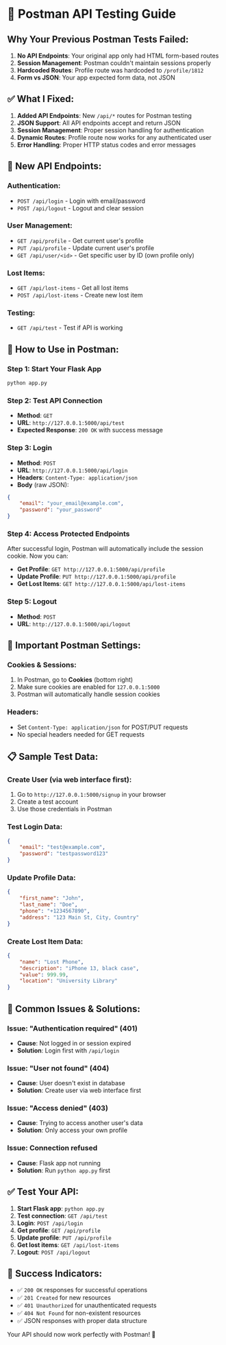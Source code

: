 # 🚀 Postman API Testing Guide

## **Why Your Previous Postman Tests Failed:**

1. **No API Endpoints**: Your original app only had HTML form-based routes
2. **Session Management**: Postman couldn't maintain sessions properly
3. **Hardcoded Routes**: Profile route was hardcoded to `/profile/1812`
4. **Form vs JSON**: Your app expected form data, not JSON

## **✅ What I Fixed:**

1. **Added API Endpoints**: New `/api/*` routes for Postman testing
2. **JSON Support**: All API endpoints accept and return JSON
3. **Session Management**: Proper session handling for authentication
4. **Dynamic Routes**: Profile route now works for any authenticated user
5. **Error Handling**: Proper HTTP status codes and error messages

## **🔧 New API Endpoints:**

### **Authentication:**
- `POST /api/login` - Login with email/password
- `POST /api/logout` - Logout and clear session

### **User Management:**
- `GET /api/profile` - Get current user's profile
- `PUT /api/profile` - Update current user's profile
- `GET /api/user/<id>` - Get specific user by ID (own profile only)

### **Lost Items:**
- `GET /api/lost-items` - Get all lost items
- `POST /api/lost-items` - Create new lost item

### **Testing:**
- `GET /api/test` - Test if API is working

## **📱 How to Use in Postman:**

### **Step 1: Start Your Flask App**
```bash
python app.py
```

### **Step 2: Test API Connection**
- **Method**: `GET`
- **URL**: `http://127.0.0.1:5000/api/test`
- **Expected Response**: `200 OK` with success message

### **Step 3: Login**
- **Method**: `POST`
- **URL**: `http://127.0.0.1:5000/api/login`
- **Headers**: `Content-Type: application/json`
- **Body** (raw JSON):
```json
{
    "email": "your_email@example.com",
    "password": "your_password"
}
```

### **Step 4: Access Protected Endpoints**
After successful login, Postman will automatically include the session cookie. Now you can:

- **Get Profile**: `GET http://127.0.0.1:5000/api/profile`
- **Update Profile**: `PUT http://127.0.0.1:5000/api/profile`
- **Get Lost Items**: `GET http://127.0.0.1:5000/api/lost-items`

### **Step 5: Logout**
- **Method**: `POST`
- **URL**: `http://127.0.0.1:5000/api/logout`

## **🔑 Important Postman Settings:**

### **Cookies & Sessions:**
1. In Postman, go to **Cookies** (bottom right)
2. Make sure cookies are enabled for `127.0.0.1:5000`
3. Postman will automatically handle session cookies

### **Headers:**
- Set `Content-Type: application/json` for POST/PUT requests
- No special headers needed for GET requests

## **📋 Sample Test Data:**

### **Create User (via web interface first):**
1. Go to `http://127.0.0.1:5000/signup` in your browser
2. Create a test account
3. Use those credentials in Postman

### **Test Login Data:**
```json
{
    "email": "test@example.com",
    "password": "testpassword123"
}
```

### **Update Profile Data:**
```json
{
    "first_name": "John",
    "last_name": "Doe",
    "phone": "+1234567890",
    "address": "123 Main St, City, Country"
}
```

### **Create Lost Item Data:**
```json
{
    "name": "Lost Phone",
    "description": "iPhone 13, black case",
    "value": 999.99,
    "location": "University Library"
}
```

## **🚨 Common Issues & Solutions:**

### **Issue: "Authentication required" (401)**
- **Cause**: Not logged in or session expired
- **Solution**: Login first with `/api/login`

### **Issue: "User not found" (404)**
- **Cause**: User doesn't exist in database
- **Solution**: Create user via web interface first

### **Issue: "Access denied" (403)**
- **Cause**: Trying to access another user's data
- **Solution**: Only access your own profile

### **Issue: Connection refused**
- **Cause**: Flask app not running
- **Solution**: Run `python app.py` first

## **✅ Test Your API:**

1. **Start Flask app**: `python app.py`
2. **Test connection**: `GET /api/test`
3. **Login**: `POST /api/login`
4. **Get profile**: `GET /api/profile`
5. **Update profile**: `PUT /api/profile`
6. **Get lost items**: `GET /api/lost-items`
7. **Logout**: `POST /api/logout`

## **🎯 Success Indicators:**

- ✅ `200 OK` responses for successful operations
- ✅ `201 Created` for new resources
- ✅ `401 Unauthorized` for unauthenticated requests
- ✅ `404 Not Found` for non-existent resources
- ✅ JSON responses with proper data structure

Your API should now work perfectly with Postman! 🎉

